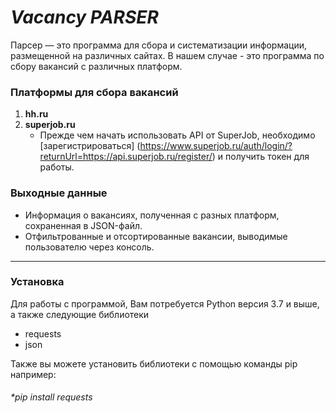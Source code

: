 # **_Vacancy PARSER_**

Парсер — это программа для сбора и систематизации 
информации, размещенной на различных сайтах. 
В нашем случае - это программа по сбору вакансий с различных платформ. 

            
### Платформы для сбора вакансий

1. **hh.ru** 
2. **superjob.ru** 
    - Прежде чем начать использовать API от SuperJob, необходимо [зарегистрироваться]
   (https://www.superjob.ru/auth/login/?returnUrl=https://api.superjob.ru/register/) 
    и получить токен для работы. 

### Выходные данные

- Информация о вакансиях, полученная с разных платформ, сохраненная в JSON-файл.
- Отфильтрованные и отсортированные вакансии, выводимые пользователю через консоль.
**********************************************

### Установка

Для работы с программой, Вам потребуется
Python версия 3.7 и выше, а также следующие библиотеки
* requests
* json

Также вы можете установить библиотеки с помощью команды pip например:

######     *_pip install requests_

  